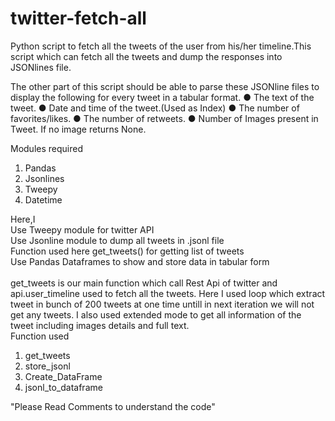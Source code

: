 # twitter-fetch-all
Python script to fetch all the tweets of the user from his/her timeline.This script which can fetch all the tweets  and dump the responses into JSONlines file.
 
 The other part of this script should be able to parse these JSONline files to display the
 following for every tweet in a tabular format.
● The text of the tweet.
● Date and time of the tweet.(Used as Index)
● The number of favorites/likes.
● The number of retweets.
● Number of Images present in Tweet. If no image returns None.

Modules required
<ol>
 <li>Pandas</li>
 <li>Jsonlines</li>
 <li>Tweepy</li>
 <li>Datetime</li>
</ol>

Here,I<br>
Use Tweepy module for twitter API<br>
Use Jsonline module to dump all tweets in .jsonl file<br>
Function used here get_tweets() for getting list of tweets<br>
Use Pandas Dataframes to show and store data in tabular form<br>
<br>
get_tweets is our main function which call Rest Api of twitter and api.user_timeline used to fetch all the tweets.
Here I used loop which extract tweet in bunch of 200 tweets at one time untill in next iteration we will not get any tweets.
I also used extended mode to get all information of the tweet including images details and full text.
<br>
Function used
<ol>
 <li>get_tweets</li>
 <li>store_jsonl</li>
 <li>Create_DataFrame</li>
 <li>jsonl_to_dataframe</li>
</ol>






"Please Read Comments to understand the code"
